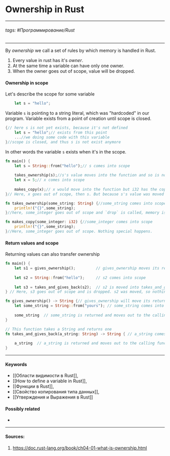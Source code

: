 # Ownership in Rust
***
###### tags: #Программирование/Rust 
***
By *ownership* we call a set of rules by which memory is handled in Rust.
1. Every value in rust has it's *owner*.
2. At the same time a variable can have only one owner.
3. When the owner goes out of scope, value will be dropped.

#### Ownership in scope
Let's describe the scope for some variable
```rust
	let s = "hello";
```
Variable `s` is pointing to a string literal, which was "hardcoded" in our program. Variable exists from a point of creation until scope is closed.
```rust
{// here s is not yet exists, because it's not defined
	let s = "hello";// exists from this point
	...//we doing some code with this variable
}//scope is closed, and thus s is not exist anymore
```
In other words the variable `s` exists when it's in the scope.
```rust
fn main() {
	let s = String::from("hello");// s comes into scope
	
	takes_ownership(s);//s's value moves into the function and so is no longer valid here
	let x = 5;// x comes into scope
	
	makes_copy(x);// x would move into the function but i32 has the copy trait, so we okay to use x afterward
}// Here, x goes out of scope, then s. But because s's value was moved drop function is not called.

fn takes_ownership(some_string: String) {//some_string comes into scope
	println!("{}",some_string);
}//here, some_integer goes out of scope and `drop` is called, memory is freed.

fn makes_copy(some_integer: i32) {//some_integer comes into scope
	println!("{}",some_string);
}//Here, some_integer goes out of scope. Nothing special happens.

```
#### Return values and scope
Returning values can also transfer ownership
```rust
fn main() {
    let s1 = gives_ownership();         // gives_ownership moves its return value into s1
	
    let s2 = String::from("hello");     // s2 comes into scope
	
    let s3 = takes_and_gives_back(s2);  // s2 is moved into takes_and_gives_back, which also moves its return value into s3
} // Here, s3 goes out of scope and is dropped. s2 was moved, so nothing happens. s1 goes out of scope and is dropped.

fn gives_ownership() -> String {// gives_ownership will move its return value into the function that calls it
    let some_string = String::from("yours"); // some_string comes into scope
	
    some_string  // some_string is returned and moves out to the calling function
}

// This function takes a String and returns one
fn takes_and_gives_back(a_string: String) -> String { // a_string comes into scope
	
    a_string  // a_string is returned and moves out to the calling function
}

```
***
#### Keywords
- [[Области видимости в Rust]],
- [[How to define a variable in Rust]],
- [[Функции в Rust]],
- [[Свойство копирования типа данных]],
- [[Утверждения и Выражения в Rust]]
#### Possibly related
- 
***
#### Sources:
1. https://doc.rust-lang.org/book/ch04-01-what-is-ownership.html